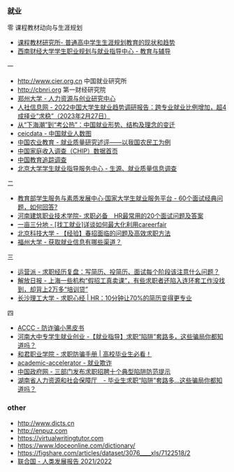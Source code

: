 ### 就业

零 课程教材动向与生涯规划

* [课程教材研究所- 普通高中学生生涯规划教育的现状和趋势](https://www.ncct.edu.cn/periodicals/jing/detail/636.html)
* [西南财经大学学生职业规划与就业指导中心 - 教育与辅导](https://job.swufe.edu.cn)

一

* http://www.cier.org.cn 中国就业研究所
* http://cbnri.org 第一财经研究院
* [郑州大学 - 人力资源与创业研究中心](http://www5.zzu.edu.cn/hre/info/1007/1018.htm)
* [人社信息网 - 2022中国大学生就业趋势调研报告：跨专业就业比例增加，超4成择业“求稳”（2023年2月27日）](https://www.hrssit.cn/info/2829.html)
* [从“下海潮”到“考公热”：中国就业形势、结构及理念的变迁](https://finance.sina.cn/china/gncj/2021-04-08/detail-ikmyaawa8434629.d.html)
* [ceicdata - 中国就业人数图](https://www.ceicdata.com/zh-hans/indicator/china/employed-persons)
* [中国农业教育 - 就业质量研究述评——以我国农民工为例](http://www.xml-data.org/ZGNYJY/html/9ad4b687-a079-42b1-9a6c-c617cb489add.htm)
* [中国家庭收入调查（CHIP）数据首页](http://www.ciidbnu.org/chip/index.asp)
* [中国教育追踪调查](http://ceps.ruc.edu.cn)
* [北京大学学生就业指导服务中心 - 生源、就业质量信息调查](https://scc.pku.edu.cn/home.action)

二

* [教育部学生服务与素质发展中心·国家大学生就业服务平台 - 60个面试经典问题，如何回答?](https://www.ncss.cn/ncss/zd/ms/202007/20200703/2101838291.html)
* [河南建筑职业技术学院- 求职必备　HR最常用的20个面试问题及答案](http://www.hnjs.edu.cn/jyxx/info/1098/2133.htm)
* [一亩三分地 - [找工就业]详谈如何最大化利用careerfair](https://www.1point3acres.com/bbs/thread-444648-1-1.html)
* [北京科技大学 - 【经验】春招面临的问题及高效求职方法](https://job.ustb.edu.cn/front/showContent.jspa?channelId=747&contentId=105348&parentId=695)
* [福州大学 - 获取就业信息有哪些渠道？](https://chem.fzu.edu.cn/info/1113/2827.htm)

三

* [运营派 - 求职经历复盘：写简历、投简历、面试每个阶段该注意什么问题？](https://www.yunyingpai.com/work/621600.html)
* [解放日报 - 上海一些机构“假招工真卖课”，有些求职者还陷入连环套工作没找到，却背上2万多“培训贷”](https://www.jfdaily.com/staticsg/res/html/journal/detail.html?date=2023-06-26&id=355107&page=05)
* [长沙理工大学 - 求职心经 | HR：10分钟让70%的简历变得更专业](https://csust.bysjy.com.cn/detail/news?id=159140)

四

* [ACCC - 防诈骗小黑皮书](https://www.accc.gov.au/system/files/The%20Little%20Black%20Book%20of%20Scams%20-%20Chinese%20simplified%20-%20%E7%AE%80%E4%BD%93%E4%B8%AD%E6%96%87.pdf)
* [河南大中专学生就业创业 -【就业指导】求职“陷阱”套路多，这些骗局你都知道吗？](https://mp.weixin.qq.com/s/dbhsQaolxMmOIFUaGiE5_A)
* [和君职业学院 - 求职防骗手册 | 高校毕业生必看！](https://www.hejuncollege.com/zsjy/jykt/2222.html)
* [academic-accelerator - 就业欺诈](https://academic-accelerator.com/encyclopedia/zh-cn/employment-fraud)
* [中国政府网 - 三部门发布求职招聘十个典型陷阱防范提示](https://www.gov.cn/lianbo/bumen/202306/content_6885712.htm)
* [湖南省人力资源和社会保障厅　- 毕业生求职“陷阱”套路多...这些骗局你都知道吗？](https://rst.hunan.gov.cn/rst/qta/202306/t20230620_29379785.html)

### other

* http://www.dicts.cn
* http://enpuz.com
* https://virtualwritingtutor.com
* https://www.ldoceonline.com/dictionary/
* https://figshare.com/articles/dataset/3076____xls/7122518/2
* [联合国 - 人类发展报告 2021/2022](https://hdr.undp.org/system/files/documents/global-report-document/hdr2021-22chpdf.pdf)
